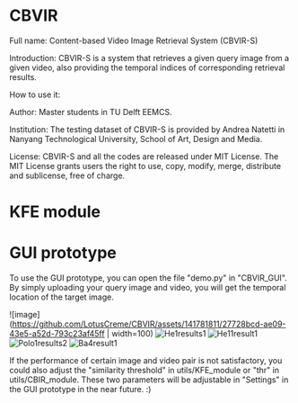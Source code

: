 # CBVIR
Full name: Content-based Video Image Retrieval System (CBVIR-S)

Introduction:
CBVIR-S is a system that retrieves a given query image from a given video, also providing the temporal indices of corresponding retrieval results. 

How to use it:









Author:
Master students in TU Delft EEMCS. 

Institution:
The testing dataset of CBVIR-S is provided by Andrea Natetti in Nanyang Technological University, School of Art, Design and Media. 

License:
CBVIR-S and all the codes are released under MIT License. The MIT License grants users the right to use, copy, modify, merge, distribute and sublicense, free of charge.


# KFE module


# GUI prototype
To use the GUI prototype, you can open the file "demo.py" in "CBVIR_GUI". By simply uploading your query image and video, you will get the temporal location of the target image. 

![image](https://github.com/LotusCreme/CBVIR/assets/141781811/27728bcd-ae09-43e5-a52d-793c23af45ff | width=100)
![He1results1](https://github.com/LotusCreme/CBVIR/assets/141781811/fb53b55b-804b-4ee0-a38c-ef2103aad6f7)
![He11result1](https://github.com/LotusCreme/CBVIR/assets/141781811/666146e4-8c81-4c0e-a18e-453452257536)
![Polo1results2](https://github.com/LotusCreme/CBVIR/assets/141781811/f1aeff71-87d8-4907-9505-6a79e38c4dd0)
![Ba4result1](https://github.com/LotusCreme/CBVIR/assets/141781811/305e227d-e2bb-483c-bf52-1f2614cfe7e5)


If the performance of certain image and video pair is not satisfactory, you could also adjust the "similarity threshold" in utils/KFE_module or "thr" in utils/CBIR_module. These two parameters will be adjustable in "Settings" in the GUI prototype in the near future. :)

